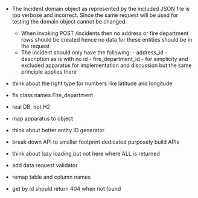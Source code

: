 - The Incident domain object as represented by the included JSON file is too verbose and incorrect.
Since the same request will be used for testing the domain object cannot be changed.
    - When invoking POST /incidents then no address or fire department rows should be created
    hence no data for these entities should be in the request 
    - The incident should only have the following:
          - address_id
          - description as is with no id
          - fire_department_id
          - for simplicity and excluded apparatus for implementation and discussion
          but the same principle applies there


- think about the right type for numbers like latitude and longitude
- fix class names Fire_department
- real DB, not H2
- map apparatus to object
- think about better entity ID generator
- break down API to smaller footprint dedicated purposely build APIs
- think about lazy loading but not here where ALL is returned
- add data request validator
- remap table and column names
- get by id should return 404 when not found